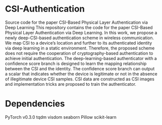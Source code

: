 # CSI-Authentication
Source code for the paper CSI-Based Physical Layer Authentication via Deep Learning
This repository contains the code for the paper CSI-Based Physical Layer Authentication via Deep Learning. In this work, we propose a newly deep-CSI-based authentication scheme in wireless communication. We map CSI to a device’s location and further to its authenticated identity via deep learning in a static environment. Therefore, the proposed scheme does not require the cooperation of cryptography-based authentication to achieve initial authentication. The deep-learning-based authenticator with a confidence score branch is designed to learn the mapping relationship between the CSI and the identity. The confidence score branch can output a scalar that indicates whether the device is legitimate or not in the absence of illegitimate device CSI samples. CSI data are constructed as CSI images and implementation tricks are proposed to train the authenticator. 
# Dependencies
PyTorch v0.3.0
tqdm
visdom
seaborn
Pillow
scikit-learn
